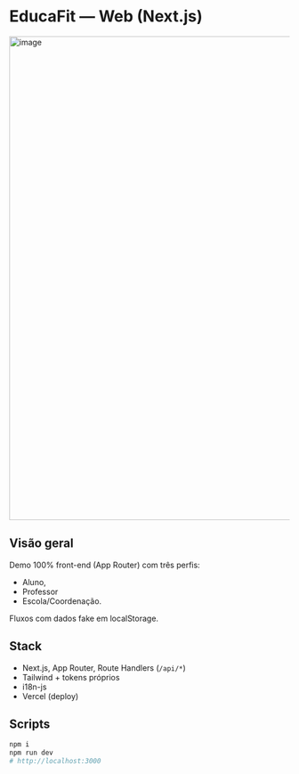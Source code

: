 # EducaFit — Web (Next.js)

<img width="1282" height="869" alt="image" src="https://github.com/user-attachments/assets/aa14640c-c6c2-412a-a0b4-00420f52a0f8" />

## Visão geral
Demo 100% front-end (App Router) com três perfis: 
- Aluno, 
- Professor 
- Escola/Coordenação.

Fluxos com dados fake em localStorage.

## Stack
- Next.js, App Router, Route Handlers (`/api/*`)
- Tailwind + tokens próprios
- i18n-js
- Vercel (deploy)

## Scripts
```bash
npm i
npm run dev
# http://localhost:3000

